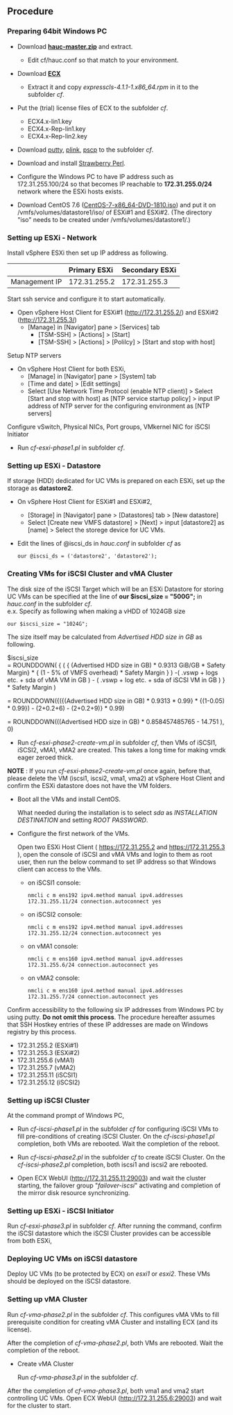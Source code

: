 ## Procedure

### Preparing 64bit Windows PC
- Download [**hauc-master.zip**](https://github.com/mkazuyuki/hauc/archive/master.zip) and extract.
	- Edit cf/hauc.conf so that match to your environment.

- Download [**ECX**](https://www.nec.com/en/global/prod/expresscluster/en/trial/zip/ecx41l_x64.zip)
	-  Extract it and copy *expresscls-4.1.1-1.x86_64.rpm* in it to the subfolder *cf*.

- Put the (trial) license files of ECX to the subfolder *cf*.
	- ECX4.x-lin1.key
	- ECX4.x-Rep-lin1.key
	- ECX4.x-Rep-lin2.key

- Download
	[putty](https://the.earth.li/~sgtatham/putty/latest/w64/putty.exe),
	[plink](https://the.earth.li/~sgtatham/putty/latest/w64/plink.exe),
	[pscp](https://the.earth.li/~sgtatham/putty/latest/w64/pscp.exe)
  to the subfolder *cf*.

- Download and install [Strawberry Perl](http://strawberryperl.com/).

- Configure the Windows PC to have IP address such as 172.31.255.100/24 so that becomes IP reachable to **172.31.255.0/24** network where the ESXi hosts exists.

- Download CentOS 7.6 ([CentOS-7-x86_64-DVD-1810.iso](http://archive.kernel.org/centos-vault/7.6.1810/isos/x86_64/CentOS-7-x86_64-DVD-1810.iso)) and put it on /vmfs/volumes/datastore1/iso/ of ESXi#1 and ESXi#2. (The directory "iso" needs to be created under /vmfs/volumes/datastore1/.)

### Setting up ESXi - Network

Install vSphere ESXi then set up IP address as following.

|		| Primary ESXi	| Secondary ESXi	|
|:---		|:---		|:---			|
| Management IP	| 172.31.255.2	| 172.31.255.3		|

Start ssh service and configure it to start automatically.
- Open vSphere Host Client for ESXi#1 (http://172.31.255.2/) and ESXi#2 (http://172.31.255.3/)
  - [Manage] in [Navigator] pane > [Services] tab
    - [TSM-SSH] >  [Actions] > [Start]
    - [TSM-SSH] >  [Actions] > [Polilcy] > [Start and stop with host]

Setup NTP servers
- On vSphere Host Client for both ESXi,
  - [Manage] in [Navigator] pane > [System] tab
  - [Time and date] > [Edit settings]
  - Select [Use Network Time Protocol (enable NTP client)] > Select [Start and stop with host] as [NTP service startup policy] > input IP address of NTP server for the configuring environment as [NTP servers]

Configure vSwitch, Physical NICs, Port groups, VMkernel NIC for iSCSI Initiator
- Run *cf-esxi-phase1.pl* in subfolder *cf*.

### Setting up ESXi - Datastore

If storage (HDD) dedicated for UC VMs is prepared on each ESXi, set up the storage as **datastore2**.

- On vSphere Host Client for ESXi#1 and ESXi#2,
	- [Storage] in [Navigator] pane > [Datastores] tab > [New datastore] 
	- Select [Create new VMFS datastore] > [Next] > input [datastore2] as [name] > Select the storege device for UC VMs.

- Edit the lines of @iscsi_ds in *hauc.conf* in subfolder *cf* as

	  our @iscsi_ds	= ('datastore2', 'datastore2');

### Creating VMs for iSCSI Cluster and vMA Cluster

The disk size of the iSCSI Target which will be an ESXi Datastore for storing UC VMs can be specified at the line of **our $iscsi_size = "500G";** in *hauc.conf* in the subfolder *cf*.  
e.x. Specify as following when making a vHDD of 1024GB size

	our $iscsi_size	= "1024G";

The size itself may be calculated from *Advertised HDD size in GB* as following.

$iscsi_size  
= ROUNDDOWN( { ( { (Advertised HDD size in GB) * 0.9313 GiB/GB * Safety Margin} * { (1 - 5% of VMFS overhead) * Safety Margin } ) -( .vswp + logs etc. + sda of vMA VM in GB ) - ( .vswp + log etc. + sda of iSCSI VM in GB ) } * Safety Margin )

= ROUNDDOWN({({(Advertised HDD size in GB) * 0.9313 * 0.99} * {(1-0.05) * 0.99}) - (2+0.2+6) - (2+0.2+9)} * 0.99)

= ROUNDDOWN(((Advertised HDD size in GB) * 0.858457485765 - 14.751 ), 0)

- Run *cf-esxi-phase2-create-vm.pl* in subfolder *cf*, then VMs of iSCSI1, iSCSI2, vMA1, vMA2 are created. This takes a long time for making vmdk eager zeroed thick.

**NOTE** : If you run *cf-esxi-phase2-create-vm.pl* once again, before that, please delete the VM (iscsi1, iscsi2, vma1, vma2) at vSphere Host Client and confirm the ESXi datastore does not have the VM folders.

<!--
**NOTE** : **If you import OVA (exported VM file) of iSCSI VMs, before that, delete iSCSI1 and iSCSI2 at the both vSphere Host Client. And ignore the procedures regarding iSCSI VMs till the section "Setting up ESXi - iSCSI Initiator".**
-->

- Boot all the VMs and install CentOS.

  What needed during the installation is to select *sda* as *INSTALLATION DESTINATION* and setting *ROOT PASSWORD*.

- Configure the first network of the VMs.

  Open two ESXi Host Client ( https://172.31.255.2 and https://172.31.255.3 ), open the console of iSCSI and vMA VMs and login to them as root user, then run the below command to set IP address so that Windows client can access to the VMs.

  - on iSCSI1 console:

		nmcli c m ens192 ipv4.method manual ipv4.addresses 172.31.255.11/24 connection.autoconnect yes

  - on iSCSI2 console:

		nmcli c m ens192 ipv4.method manual ipv4.addresses 172.31.255.12/24 connection.autoconnect yes

  - on vMA1 console:

		nmcli c m ens160 ipv4.method manual ipv4.addresses 172.31.255.6/24 connection.autoconnect yes

  - on vMA2 console:

		nmcli c m ens160 ipv4.method manual ipv4.addresses 172.31.255.7/24 connection.autoconnect yes

Confirm accessibility to the following six IP addresses from Windows PC by using putty.
**Do not omit this process**. The procedure hereafter assumes that SSH Hostkey entries of these IP addresses are made on Windows registry by this process.

  - 172.31.255.2 (ESXi#1)
  - 172.31.255.3 (ESXi#2)
  - 172.31.255.6 (vMA1)
  - 172.31.255.7 (vMA2)
  - 172.31.255.11 (iSCSI1)
  - 172.31.255.12 (iSCSI2)

### Setting up iSCSI Cluster

At the command prompt of Windows PC,

- Run *cf-iscsi-phase1.pl* in the subfolder *cf* for configuring iSCSI VMs to fill pre-conditions of creating iSCSI Cluster.
  On the *cf-iscsi-phase1.pl* completion, both VMs are rebooted. Wait the completion of the reboot.

- Run *cf-iscsi-phase2.pl* in the subfolder *cf* to create iSCSI Cluster.
  On the *cf-iscsi-phase2.pl* completion, both iscsi1 and iscsi2 are rebooted.

- Open ECX WebUI (http://172.31.255.11:29003) and wait the cluster starting,
  the failover group "*failover-iscsi*" activating and completion of the mirror disk resource synchronizing.

### Setting up ESXi - iSCSI Initiator

Run *cf-esxi-phase3.pl* in subfolder *cf*.
After running the command, confirm the iSCSI datastore which the iSCSI Cluster provides can be accessible from both ESXi,

### Deploying UC VMs on iSCSI datastore

Deploy UC VMs (to be protected by ECX) on *esxi1* or *esxi2*.
These VMs should be deployed on the iSCSI datastore.

### Setting up vMA Cluster

Run *cf-vma-phase2.pl* in the subfolder *cf*.
This configures vMA VMs to fill prerequisite condition for creating vMA Cluster and installing ECX (and its license).

After the completion of *cf-vma-phase2.pl*, both VMs are rebooted.
Wait the completion of the reboot.

- Create vMA Cluster

  Run *cf-vma-phase3.pl* in the subfolder *cf*.

After the completion of *cf-vma-phase3.pl*, both vma1 and vma2 start controlling UC VMs.
Open ECX WebUI (http://172.31.255.6:29003) and wait for the cluster to start.

